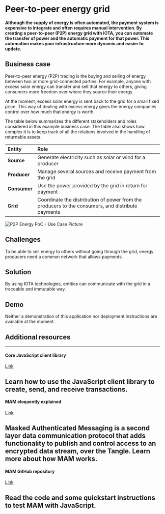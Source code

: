 # Peer-to-peer energy grid

**Although the supply of energy is often automated, the payment system is expensive to integrate and often requires manual intervention. By creating a peer-to-peer (P2P) energy grid with IOTA, you can automate the transfer of power and the automatic payment for that power. This automation makes your infrastructure more dynamic and easier to update.**

## Business case

Peer-to-peer energy (P2P) trading is the buying and selling of energy between two or more grid-connected parties. For example, anyone with excess solar energy can transfer and sell that energy to others, giving consumers more freedom over where they source their energy.

At the moment, excess solar energy is sent back to the grid for a small fixed price. This way of dealing with excess energy gives the energy companies control over how much that energy is worth.

The table below summarizes the different stakeholders and roles considered in this example business case. The table also shows how complex it is to keep track of all the relations involved in the handling of returnable assets.

**Entity** | **Role**|
|:---|:---|
|**Source**|Generate electricity such as solar or wind for a producer|
|**Producer**| Manage several sources and receive payment from the grid|
|**Consumer** |Use the power provided by the grid in return for payment|
|**Grid**| Coordinate the distribution of power from the producers to the consumers, and distribute payments|

![P2P Energy PoC - Use Case Picture](/img/blueprints/p2p_use_case.png)

## Challenges

To be able to sell energy to others without going through the grid, energy producers need a common network that allows payments.

## Solution

By using IOTA technologies, entities can communicate with the grid in a traceable and immutable way.

## Demo

Neither a demonstration of this application nor deployment instructions are  available at the moment.

## Additional resources

---------------
#### Core JavaScript client library ####
[Link](https://legacy.docs.iota.org/docs/core/1.0/getting-started/get-started-js)

Learn how to use the JavaScript client library to create, send, and receive transactions.
---
#### MAM eloquently explained ####
[Link](https://blog.iota.org/introducing-masked-authenticated-messaging-e55c1822d50e)

Masked Authenticated Messaging is a second layer data communication protocol that adds functionality to publish and control access to an encrypted data stream, over the Tangle. Learn more about how MAM works.
---
#### MAM GitHub repository ####
[Link](https://github.com/iotaledger/mam.client.js)

Read the code and some quickstart instructions to test MAM with JavaScript.
---------------


